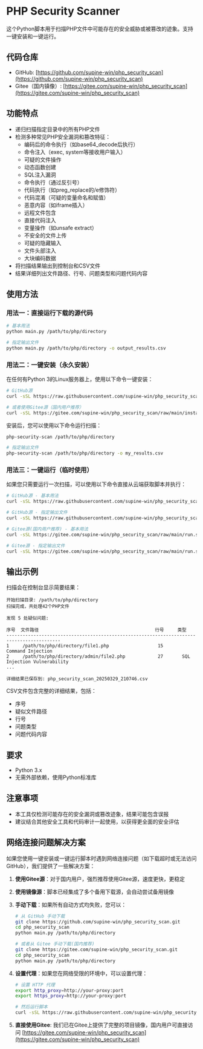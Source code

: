 # PHP Security Scanner

这个Python脚本用于扫描PHP文件中可能存在的安全威胁或被篡改的迹象。支持一键安装和一键运行。

## 代码仓库

- GitHub: [https://github.com/supine-win/php_security_scan](https://github.com/supine-win/php_security_scan)
- Gitee（国内镇像）: [https://gitee.com/supine-win/php_security_scan](https://gitee.com/supine-win/php_security_scan)

## 功能特点

- 递归扫描指定目录中的所有PHP文件
- 检测多种常见PHP安全漏洞和篡改特征：
  - 编码后的命令执行（如base64_decode后执行）
  - 命令注入（exec, system等接收用户输入）
  - 可疑的文件操作
  - 动态函数创建
  - SQL注入漏洞
  - 命令执行（通过反引号）
  - 代码执行（如preg_replace的/e修饰符）
  - 代码混淆（可疑的变量命名和赋值）
  - 恶意内容（如iframe插入）
  - 远程文件包含
  - 直接代码注入
  - 变量操作（如unsafe extract）
  - 不安全的文件上传
  - 可疑的隐藏输入
  - 文件头部注入
  - 大块编码数据
- 将扫描结果输出到控制台和CSV文件
- 结果详细列出文件路径、行号、问题类型和问题代码内容

## 使用方法

### 用法一：直接运行下载的源代码

```bash
# 基本用法
python main.py /path/to/php/directory

# 指定输出文件
python main.py /path/to/php/directory -o output_results.csv
```

### 用法二：一键安装（永久安装）

在任何有Python 3的Linux服务器上，使用以下命令一键安装：

```bash
# GitHub源
curl -sSL https://raw.githubusercontent.com/supine-win/php_security_scan/main/install.sh | sh

# 或者使用Gitee源（国内用户推荐）
curl -sSL https://gitee.com/supine-win/php_security_scan/raw/main/install.sh | sh
```

安装后，您可以使用以下命令运行扫描：

```bash
php-security-scan /path/to/php/directory

# 指定输出文件
php-security-scan /path/to/php/directory -o my_results.csv
```

### 用法三：一键运行（临时使用）

如果您只需要运行一次扫描，可以使用以下命令直接从云端获取脚本并执行：

```bash
# GitHub源 - 基本用法
curl -sSL https://raw.githubusercontent.com/supine-win/php_security_scan/main/run.sh | sh -s -- /path/to/php/directory

# GitHub源 - 指定输出文件
curl -sSL https://raw.githubusercontent.com/supine-win/php_security_scan/main/run.sh | sh -s -- /path/to/php/directory -o my_results.csv

# Gitee源(国内用户推荐) - 基本用法
curl -sSL https://gitee.com/supine-win/php_security_scan/raw/main/run.sh | sh -s -- /path/to/php/directory

# Gitee源 - 指定输出文件
curl -sSL https://gitee.com/supine-win/php_security_scan/raw/main/run.sh | sh -s -- /path/to/php/directory -o my_results.csv
```

## 输出示例

扫描会在控制台显示简要结果：

```
开始扫描目录: /path/to/php/directory
扫描完成，共处理42个PHP文件

发现 5 处疑似问题:

序号  文件路径                                           行号     类型                  
------------------------------------------------------------------------------------------
1     /path/to/php/directory/file1.php                  15       Command Injection     
2     /path/to/php/directory/admin/file2.php            27       SQL Injection Vulnerability
...

详细结果已保存到: php_security_scan_20250329_210746.csv
```

CSV文件包含完整的详细结果，包括：
- 序号
- 疑似文件路径
- 行号
- 问题类型
- 问题代码内容

## 要求

- Python 3.x
- 无需外部依赖，使用Python标准库

## 注意事项

- 本工具仅检测可能存在的安全漏洞或篡改迹象，结果可能包含误报
- 建议结合其他安全工具和代码审计一起使用，以获得更全面的安全评估

## 网络连接问题解决方案

如果您使用一键安装或一键运行脚本时遇到网络连接问题（如下载超时或无法访问 GitHub），我们提供了一些解决方案：

1. **使用Gitee源**：对于国内用户，强烈推荐使用Gitee源，速度更快，更稳定

2. **使用镜像源**：脚本已经集成了多个备用下载源，会自动尝试备用镜像

3. **手动下载**：如果所有自动方式均失败，您可以：

   ```bash
   # 从 GitHub 手动下载
   git clone https://github.com/supine-win/php_security_scan.git
   cd php_security_scan
   python main.py /path/to/php/directory
   
   # 或者从 Gitee 手动下载(国内推荐)
   git clone https://gitee.com/supine-win/php_security_scan.git
   cd php_security_scan
   python main.py /path/to/php/directory
   ```

3. **设置代理**：如果您在网络受限的环境中，可以设置代理：

   ```bash
   # 设置 HTTP 代理
   export http_proxy=http://your-proxy:port
   export https_proxy=http://your-proxy:port
   
   # 然后运行脚本
   curl -sSL https://raw.githubusercontent.com/supine-win/php_security_scan/main/run.sh | sh -s -- /path/to/php/directory
   ```

4. **直接使用Gitee**: 我们已在Gitee上提供了完整的项目镜像，国内用户可直接访问 [https://gitee.com/supine-win/php_security_scan](https://gitee.com/supine-win/php_security_scan)
